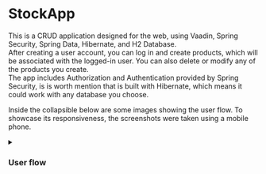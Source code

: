 # StockApp
This is a CRUD application designed for the web, using Vaadin, Spring Security, Spring Data, Hibernate, and H2 Database.  
After creating a user account, you can log in and create products, which will be associated with the logged-in user. You can also delete or modify any of the products you create.  
The app includes Authorization and Authentication provided by Spring Security, is is worth mention that is built with Hibernate, which means it could work with any database you choose. 

Inside the collapsible below are some images showing the user flow. To showcase its responsiveness, the screenshots were taken using a mobile phone.

<details>
 <summary><h3>User flow</h3></summary>
 
 Login View:
 
 <img src="/Apphotos/LoginView.jpg" alt="Login View" width="190"/>
 
 Creating a user:
 
 <img src="/Apphotos/RegisterView.jpg" alt="Register View" width="190"/>
 
 Logging in:

 <img src="/Apphotos/LogingIn.jpeg" alt="Loggin in View" width="190"/>
 
 Empty grid:
 
 <img src="/Apphotos/EmptyGridView.jpg" alt="EmptyGrid View" width="190"/>
 
 Add product form view:
 
 <img src="/Apphotos/FromView.jpg" alt="FormView View" width="190"/>
 
 Grid view with previously addded procuts in it:
 
 <img src="/Apphotos/GridView.jpg" alt="GridView View" width="190"/>


And the changes reflected on the database:
 
 
<img src="/Apphotos/Products.jpg" alt="Prod" width="300"/>
 
<img src="/Apphotos/Users.jpg" alt="Users" width="300"/>

</details>
